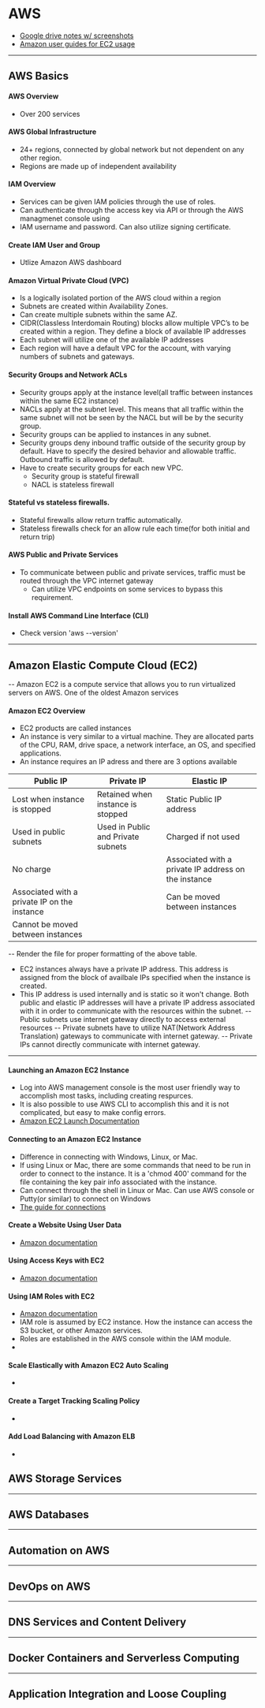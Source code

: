 # 										AWS 
- [Google drive notes w/ screenshots](https://drive.google.com/drive/u/0/folders/1HcptrMI7-_dcfh_NF7D7bZkHReEedHkQ)
- [Amazon user guides for EC2 usage](https://docs.aws.amazon.com/ec2/index.html)
---
## AWS Basics

#### AWS Overview
- Over 200 services

####       AWS Global Infrastructure
- 24+ regions, connected by global network but not dependent on any other region.
- Regions are made up of independent availability 

#### IAM Overview
- Services can be given IAM policies through the use of roles. 
- Can authenticate through the access key via API or through the AWS managmenet console using 
- IAM username and password. Can also utilize signing certificate.

#### Create IAM User and Group
- Utlize Amazon AWS dashboard

#### Amazon Virtual Private Cloud (VPC)
- Is a logically isolated portion of the AWS cloud within a region
- Subnets are created within Availability Zones.
- Can create multiple subnets within the same AZ.
- CIDR(Classless Interdomain Routing) blocks allow multiple VPC’s to be created within a region. They define a block of available IP addresses
- Each subnet will utilize one of the available IP addresses
- Each region will have a default VPC for the account, with varying numbers of subnets and gateways.
	

#### Security Groups and Network ACLs
- Security groups apply at the instance level(all traffic between instances within the same EC2 instance)
- NACLs apply at the subnet level. This means that all traffic within the same subnet will not be seen by the NACL but will be by the security group. 
- Security groups can be applied to instances in any subnet.
- Security groups deny inbound traffic outside of the security group by default. Have to specify the desired behavior and allowable traffic. Outbound traffic is allowed by default.
- Have to create security groups for each new VPC.
  - Security group is stateful firewall
  - NACL is stateless firewall

#### Stateful vs stateless firewalls.
- Stateful firewalls allow return traffic automatically.
- Stateless firewalls check for an allow rule each time(for both initial and return trip)

#### AWS Public and Private Services
- To communicate between public and private services, traffic must be routed through the VPC internet gateway
	- Can utilize VPC endpoints on some services to bypass this requirement.

#### Install AWS Command Line Interface (CLI)
- Check version 'aws --version'

----	

## Amazon Elastic Compute Cloud (EC2)
 -- Amazon EC2 is a compute service that allows you to run virtualized servers on AWS. One of the oldest Amazon services
#### Amazon EC2 Overview
- EC2 products are called instances
- An instance is very similar to a virtual machine. They are allocated parts of the CPU, RAM, drive space, a network 
interface, an OS, and specified applications. 
- An instance requires an IP adress and there are 3 options available

| Public IP | Private IP | Elastic IP |
|-----------|------------| -----------|
|Lost when instance is stopped| Retained when instance is stopped| Static Public IP address|
|Used in public subnets| Used in Public and Private subnets| Charged if not used|
|No charge| |Associated with a private IP address on the instance|
|Associated with a private IP on the instance| | Can be moved between instances|
|Cannot be moved between instances| | |

-- Render the file for proper formatting of the above table.
- EC2 instances always have a private IP address. This address is assigned from the block of availbale IPs specified
when the instance is created.
- This IP address is used internally and is static so it won't change. Both public and elastic IP addresses will have
a private IP address associated with it in order to communicate with the resources within the subnet.
-- Public subnets use internet gateway directly to access external resources
-- Private subnets have to utilize NAT(Network Address Translation) gateways to communicate with internet gateway.
-- Private IPs cannot directly communicate with internet gateway. 
----

	
#### Launching an Amazon EC2 Instance
- Log into AWS management console is the most user friendly way to accomplish most tasks, including creating respurces.
- It is also possible to use AWS CLI to accomplish this and it is not complicated, but easy to make config errors.
- [Amazon EC2 Launch Documentation](https://docs.aws.amazon.com/AWSEC2/latest/UserGuide/LaunchingAndUsingInstances.html)
	
#### Connecting to an Amazon EC2 Instance
- Difference in connecting with Windows, Linux, or Mac.
- If using Linux or Mac, there are some commands that need to be run in order to connect to the instance. It is a 'chmod 400' command 
for the file containing the key pair info associated with the instance.
- Can connect through the shell in Linux or Mac. Can use AWS console or Putty(or similar) to connect on Windows
- [The guide for connections](https://docs.aws.amazon.com/AWSEC2/latest/UserGuide/AccessingInstances.html)
	
#### Create a Website Using User Data
- [Amazon documentation](https://docs.aws.amazon.com/AWSEC2/latest/UserGuide/user-data.html)
	
#### Using Access Keys with EC2
- [Amazon documentation](https://docs.aws.amazon.com/AWSEC2/latest/UserGuide/ec2-key-pairs.html)
	
#### Using IAM Roles with EC2
- [Amazon documentation](https://docs.aws.amazon.com/AWSEC2/latest/UserGuide/security-iam.html)
- IAM role is assumed by EC2 instance. How the instance can access the S3 bucket, or other Amazon services.
- Roles are established in the AWS console within the IAM module.
- 
	
#### Scale Elastically with Amazon EC2 Auto Scaling
-
	
#### Create a Target Tracking Scaling Policy
-
	
#### Add Load Balancing with Amazon ELB
-

## AWS Storage Services

----

## AWS Databases

----

## Automation on AWS

----

## DevOps on AWS

----

## DNS Services and Content Delivery

----

## Docker Containers and Serverless Computing

----

## Application Integration and Loose Coupling